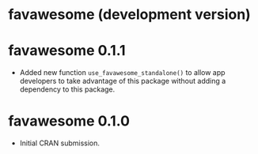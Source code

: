 # favawesome (development version)

# favawesome 0.1.1

* Added new function `use_favawesome_standalone()` to allow app developers to
  take advantage of this package without adding a dependency to this package.

# favawesome 0.1.0

* Initial CRAN submission.
